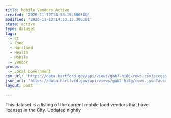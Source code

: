 ```yaml
---
title: Mobile Vendors Active
created: '2020-11-12T14:53:15.306380'
modified: '2020-11-12T14:53:15.306391'
state: active
type: dataset
tags:
  - Ct
  - Food
  - Hartford
  - Health
  - Mobile
  - Vendor
groups:
  - Local Government
csv_url: 'https://data.hartford.gov/api/views/gab7-hi8g/rows.csv?accessType=DOWNLOAD'
json_url: 'https://data.hartford.gov/api/views/gab7-hi8g/rows.json?accessType=DOWNLOAD'
layout: post

---
```

This dataset is a listing of the current mobile food vendors that have licenses in the City. Updated nightly
